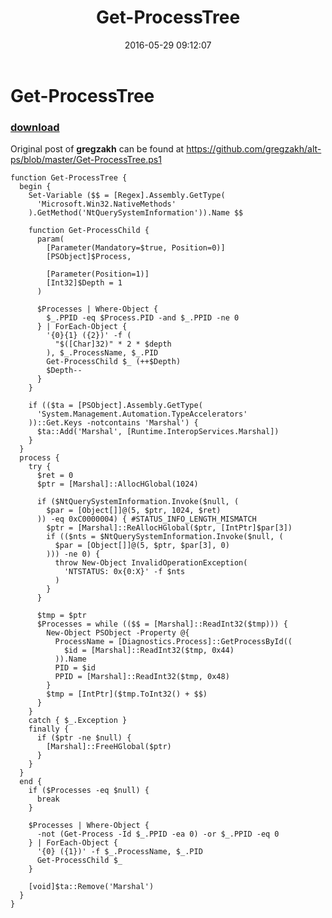 ﻿---
pid:            6362
parent:         0
children:       
poster:         Dan Jones
title:          Get-ProcessTree
date:           2016-05-29 09:12:07
description:    Original post of **gregzakh** can be found at https://github.com/gregzakh/alt-ps/blob/master/Get-ProcessTree.ps1
format:         posh
---

# Get-ProcessTree

### [download](6362.ps1)  

Original post of **gregzakh** can be found at https://github.com/gregzakh/alt-ps/blob/master/Get-ProcessTree.ps1

```posh
function Get-ProcessTree {
  begin {
    Set-Variable ($$ = [Regex].Assembly.GetType(
      'Microsoft.Win32.NativeMethods'
    ).GetMethod('NtQuerySystemInformation')).Name $$
    
    function Get-ProcessChild {
      param(
        [Parameter(Mandatory=$true, Position=0)]
        [PSObject]$Process,
        
        [Parameter(Position=1)]
        [Int32]$Depth = 1
      )
      
      $Processes | Where-Object {
        $_.PPID -eq $Process.PID -and $_.PPID -ne 0
      } | ForEach-Object {
        '{0}{1} ({2})' -f (
          "$([Char]32)" * 2 * $depth
        ), $_.ProcessName, $_.PID
        Get-ProcessChild $_ (++$Depth)
        $Depth--
      }
    }
    
    if (($ta = [PSObject].Assembly.GetType(
      'System.Management.Automation.TypeAccelerators'
    ))::Get.Keys -notcontains 'Marshal') {
      $ta::Add('Marshal', [Runtime.InteropServices.Marshal])
    }
  }
  process {
    try {
      $ret = 0
      $ptr = [Marshal]::AllocHGlobal(1024)
      
      if ($NtQuerySystemInformation.Invoke($null, (
        $par = [Object[]]@(5, $ptr, 1024, $ret)
      )) -eq 0xC0000004) { #STATUS_INFO_LENGTH_MISMATCH
        $ptr = [Marshal]::ReAllocHGlobal($ptr, [IntPtr]$par[3])
        if (($nts = $NtQuerySystemInformation.Invoke($null, (
          $par = [Object[]]@(5, $ptr, $par[3], 0)
        ))) -ne 0) {
          throw New-Object InvalidOperationException(
            'NTSTATUS: 0x{0:X}' -f $nts
          )
        }
      }
      
      $tmp = $ptr
      $Processes = while (($$ = [Marshal]::ReadInt32($tmp))) {
        New-Object PSObject -Property @{
          ProcessName = [Diagnostics.Process]::GetProcessById((
            $id = [Marshal]::ReadInt32($tmp, 0x44)
          )).Name
          PID = $id
          PPID = [Marshal]::ReadInt32($tmp, 0x48)
        }
        $tmp = [IntPtr]($tmp.ToInt32() + $$)
      }
    }
    catch { $_.Exception }
    finally {
      if ($ptr -ne $null) {
        [Marshal]::FreeHGlobal($ptr)
      }
    }
  }
  end {
    if ($Processes -eq $null) {
      break
    }
    
    $Processes | Where-Object {
      -not (Get-Process -Id $_.PPID -ea 0) -or $_.PPID -eq 0
    } | ForEach-Object {
      '{0} ({1})' -f $_.ProcessName, $_.PID
      Get-ProcessChild $_
    }
    
    [void]$ta::Remove('Marshal')
  }
}
```
